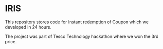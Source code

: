 # IRIS
This repository stores code for Instant redemption of Coupon which we developed in 24 hours.

The  project was part of Tesco Technology hackathon where we won the 3rd price.

